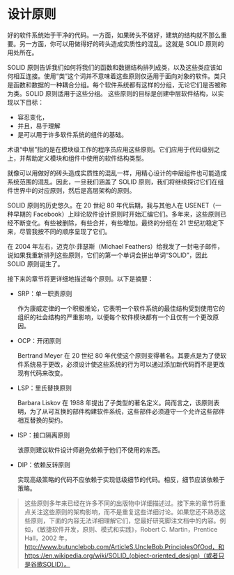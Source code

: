 # 设计原则

好的软件系统始于干净的代码。一方面，如果砖头不做好，建筑的结构就不那么重要。另一方面，你可以用做得好的砖头造成实质性的混乱。这就是 SOLID 原则的用处所在。

SOLID 原则告诉我们如何将我们的函数和数据结构排列成类，以及这些类应该如何相互连接。使用“类”这个词并不意味着这些原则仅适用于面向对象的软件。类只是函数和数据的一种耦合分组。每个软件系统都有这样的分组，无论它们是否被称为类。SOLID 原则适用于这些分组。
这些原则的目标是创建中层软件结构，以实现以下目标：

- 容忍变化，
- 并且，易于理解
- 是可以用于许多软件系统的组件的基础。

术语“中层”指的是在模块级工作的程序员应用这些原则。它们应用于代码级别之上，并帮助定义模块和组件中使用的软件结构类型。

就像可以用做好的砖头造成实质性的混乱一样，用精心设计的中层组件也可能造成系统范围的混乱。因此，一旦我们涵盖了 SOLID 原则，我们将继续探讨它们在组件世界中的对应原则，然后是高层架构的原则。

SOLID 原则的历史悠久。在 20 世纪 80 年代后期，我与其他人在 USENET（一种早期的 Facebook）上辩论软件设计原则时开始汇编它们。多年来，这些原则已经不断变化。有些被删除，有些合并，有些增加。最终的分组在 21 世纪初稳定下来，尽管我按不同的顺序呈现了它们。

在 2004 年左右，迈克尔·菲瑟斯（Michael Feathers）给我发了一封电子邮件，说如果我重新排列这些原则，它们的第一个单词会拼出单词“SOLID”，因此 SOLID 原则诞生了。

接下来的章节将更详细地描述每个原则。以下是摘要：

- SRP：单一职责原则

  作为康威定律的一个积极推论，它表明一个软件系统的最佳结构受到使用它的组织的社会结构的严重影响，以便每个软件模块都有一个且仅有一个更改原因。

- OCP：开闭原则

  Bertrand Meyer 在 20 世纪 80 年代使这个原则变得著名。其要点是为了使软件系统易于更改，必须设计使这些系统的行为可以通过添加新代码而不是更改现有代码来改变。

- LSP：里氏替换原则

  Barbara Liskov 在 1988 年提出了子类型的著名定义。简而言之，该原则表明，为了从可互换的部件构建软件系统，这些部件必须遵守一个允许这些部件相互替换的契约。

- ISP：接口隔离原则

  该原则建议软件设计师避免依赖于他们不使用的东西。

- DIP：依赖反转原则

  实现高级策略的代码不应依赖于实现低级细节的代码。相反，细节应该依赖于策略。

> 这些原则多年来已经在许多不同的出版物中详细描述过。接下来的章节将重点关注这些原则的架构影响，而不是重复这些详细讨论。如果您还不熟悉这些原则，下面的内容无法详细理解它们，您最好研究脚注文档中的内容。例如，《敏捷软件开发，原则、模式和实践》，Robert C. Martin，Prentice Hall，2002 年，http://www.butunclebob.com/ArticleS.UncleBob.PrinciplesOfOod，和https://en.wikipedia.org/wiki/SOLID_(object-oriented_design)（或者只是谷歌SOLID）。
